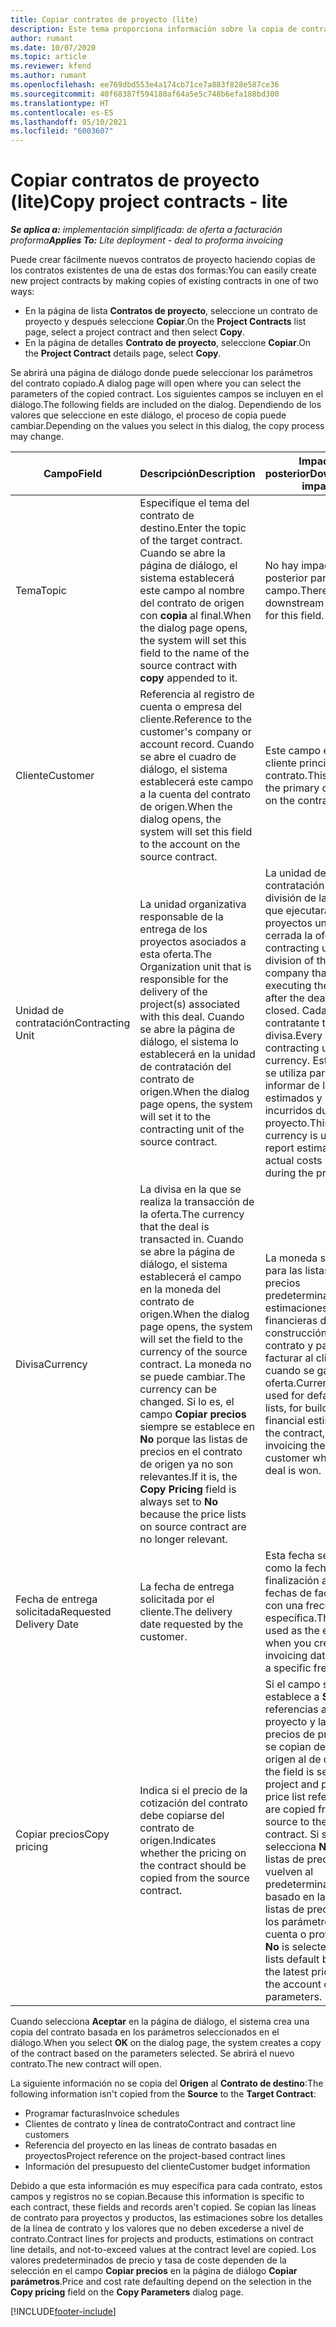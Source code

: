 ```yaml
---
title: Copiar contratos de proyecto (lite)
description: Este tema proporciona información sobre la copia de contratos de proyectos en Project Operations.
author: rumant
ms.date: 10/07/2020
ms.topic: article
ms.reviewer: kfend
ms.author: rumant
ms.openlocfilehash: ee769dbd553e4a174cb71ce7a883f828e587ce36
ms.sourcegitcommit: 40f68387f594180af64a5e5c748b6efa188bd300
ms.translationtype: HT
ms.contentlocale: es-ES
ms.lasthandoff: 05/10/2021
ms.locfileid: "6003607"
---
```

# <a name="copy-project-contracts---lite"></a><span data-ttu-id="63ae2-103">Copiar contratos de proyecto (lite)</span><span class="sxs-lookup"><span data-stu-id="63ae2-103">Copy project contracts - lite</span></span>

<span data-ttu-id="63ae2-104">_**Se aplica a:** implementación simplificada: de oferta a facturación proforma_</span><span class="sxs-lookup"><span data-stu-id="63ae2-104">_**Applies To:** Lite deployment - deal to proforma invoicing_</span></span>

<span data-ttu-id="63ae2-105">Puede crear fácilmente nuevos contratos de proyecto haciendo copias de los contratos existentes de una de estas dos formas:</span><span class="sxs-lookup"><span data-stu-id="63ae2-105">You can easily create new project contracts by making copies of existing contracts in one of two ways:</span></span> 

  - <span data-ttu-id="63ae2-106">En la página de lista **Contratos de proyecto**, seleccione un contrato de proyecto y después seleccione **Copiar**.</span><span class="sxs-lookup"><span data-stu-id="63ae2-106">On the **Project Contracts** list page, select a project contract and then select **Copy**.</span></span>
  - <span data-ttu-id="63ae2-107">En la página de detalles **Contrato de proyecto**, seleccione **Copiar**.</span><span class="sxs-lookup"><span data-stu-id="63ae2-107">On the **Project Contract** details page, select **Copy**.</span></span>

<span data-ttu-id="63ae2-108">Se abrirá una página de diálogo donde puede seleccionar los parámetros del contrato copiado.</span><span class="sxs-lookup"><span data-stu-id="63ae2-108">A dialog page will open where you can select the parameters of the copied contract.</span></span> <span data-ttu-id="63ae2-109">Los siguientes campos se incluyen en el diálogo.</span><span class="sxs-lookup"><span data-stu-id="63ae2-109">The following fields are included on the dialog.</span></span> <span data-ttu-id="63ae2-110">Dependiendo de los valores que seleccione en este diálogo, el proceso de copia puede cambiar.</span><span class="sxs-lookup"><span data-stu-id="63ae2-110">Depending on the values you select in this dialog, the copy process may change.</span></span>

| <span data-ttu-id="63ae2-111">**Campo**</span><span class="sxs-lookup"><span data-stu-id="63ae2-111">**Field**</span></span> | <span data-ttu-id="63ae2-112">**Descripción**</span><span class="sxs-lookup"><span data-stu-id="63ae2-112">**Description**</span></span> | <span data-ttu-id="63ae2-113">**Impacto posterior**</span><span class="sxs-lookup"><span data-stu-id="63ae2-113">**Downstream impact**</span></span> |
| --- | --- | --- |
| <span data-ttu-id="63ae2-114">Tema</span><span class="sxs-lookup"><span data-stu-id="63ae2-114">Topic</span></span> | <span data-ttu-id="63ae2-115">Especifique el tema del contrato de destino.</span><span class="sxs-lookup"><span data-stu-id="63ae2-115">Enter the topic of the target contract.</span></span> <span data-ttu-id="63ae2-116">Cuando se abre la página de diálogo, el sistema establecerá este campo al nombre del contrato de origen con **copia** al final.</span><span class="sxs-lookup"><span data-stu-id="63ae2-116">When the dialog page opens, the system will set this field to the name of the source contract with **copy** appended to it.</span></span> | <span data-ttu-id="63ae2-117">No hay impacto posterior para este campo.</span><span class="sxs-lookup"><span data-stu-id="63ae2-117">There's no downstream impact for this field.</span></span> |
| <span data-ttu-id="63ae2-118">Cliente</span><span class="sxs-lookup"><span data-stu-id="63ae2-118">Customer</span></span> | <span data-ttu-id="63ae2-119">Referencia al registro de cuenta o empresa del cliente.</span><span class="sxs-lookup"><span data-stu-id="63ae2-119">Reference to the customer's company or account record.</span></span> <span data-ttu-id="63ae2-120">Cuando se abre el cuadro de diálogo, el sistema establecerá este campo a la cuenta del contrato de origen.</span><span class="sxs-lookup"><span data-stu-id="63ae2-120">When the dialog opens, the system will set this field to the account on the source contract.</span></span> | <span data-ttu-id="63ae2-121">Este campo es el cliente principal del contrato.</span><span class="sxs-lookup"><span data-stu-id="63ae2-121">This field is the primary customer on the contract.</span></span> |
| <span data-ttu-id="63ae2-122">Unidad de contratación</span><span class="sxs-lookup"><span data-stu-id="63ae2-122">Contracting Unit</span></span> | <span data-ttu-id="63ae2-123">La unidad organizativa responsable de la entrega de los proyectos asociados a esta oferta.</span><span class="sxs-lookup"><span data-stu-id="63ae2-123">The Organization unit that is responsible for the delivery of the project(s) associated with this deal.</span></span> <span data-ttu-id="63ae2-124">Cuando se abre la página de diálogo, el sistema lo establecerá en la unidad de contratación del contrato de origen.</span><span class="sxs-lookup"><span data-stu-id="63ae2-124">When the dialog page opens, the system will set it to the contracting unit of the source contract.</span></span> | <span data-ttu-id="63ae2-125">La unidad de contratación es la división de la empresa que ejecutará los proyectos una vez cerrada la oferta.</span><span class="sxs-lookup"><span data-stu-id="63ae2-125">The contracting unit is the division of the company that will be executing the projects after the deal is closed.</span></span> <span data-ttu-id="63ae2-126">Cada unidad contratante tiene una divisa.</span><span class="sxs-lookup"><span data-stu-id="63ae2-126">Every contracting unit has a currency.</span></span> <span data-ttu-id="63ae2-127">Esta divisa se utiliza para informar de los costes estimados y reales incurridos durante el proyecto.</span><span class="sxs-lookup"><span data-stu-id="63ae2-127">This currency is used to report estimated and actual costs incurred during the project.</span></span> |
| <span data-ttu-id="63ae2-128">Divisa</span><span class="sxs-lookup"><span data-stu-id="63ae2-128">Currency</span></span> | <span data-ttu-id="63ae2-129">La divisa en la que se realiza la transacción de la oferta.</span><span class="sxs-lookup"><span data-stu-id="63ae2-129">The currency that the deal is transacted in.</span></span> <span data-ttu-id="63ae2-130">Cuando se abre la página de diálogo, el sistema establecerá el campo en la moneda del contrato de origen.</span><span class="sxs-lookup"><span data-stu-id="63ae2-130">When the dialog page opens, the system will set the field to the currency of the source contract.</span></span> <span data-ttu-id="63ae2-131">La moneda no se puede cambiar.</span><span class="sxs-lookup"><span data-stu-id="63ae2-131">The currency can be changed.</span></span> <span data-ttu-id="63ae2-132">Si lo es, el campo **Copiar precios** siempre se establece en **No** porque las listas de precios en el contrato de origen ya no son relevantes.</span><span class="sxs-lookup"><span data-stu-id="63ae2-132">If it is, the **Copy Pricing** field is always set to **No** because the price lists on source contract are no longer relevant.</span></span> | <span data-ttu-id="63ae2-133">La moneda se usa para las listas de precios predeterminadas, estimaciones financieras de construcción en el contrato y para facturar al cliente cuando se gana la oferta.</span><span class="sxs-lookup"><span data-stu-id="63ae2-133">Currency is used for default price lists, for building financial estimates on the contract, and for invoicing the customer when the deal is won.</span></span> |
| <span data-ttu-id="63ae2-134">Fecha de entrega solicitada</span><span class="sxs-lookup"><span data-stu-id="63ae2-134">Requested Delivery Date</span></span> | <span data-ttu-id="63ae2-135">La fecha de entrega solicitada por el cliente.</span><span class="sxs-lookup"><span data-stu-id="63ae2-135">The delivery date requested by the customer.</span></span> | <span data-ttu-id="63ae2-136">Esta fecha se usa como la fecha de finalización al crear fechas de facturación con una frecuencia específica.</span><span class="sxs-lookup"><span data-stu-id="63ae2-136">This date is used as the end date when you create invoicing dates along a specific frequency.</span></span> |
| <span data-ttu-id="63ae2-137">Copiar precios</span><span class="sxs-lookup"><span data-stu-id="63ae2-137">Copy pricing</span></span> | <span data-ttu-id="63ae2-138">Indica si el precio de la cotización del contrato debe copiarse del contrato de origen.</span><span class="sxs-lookup"><span data-stu-id="63ae2-138">Indicates whether the pricing on the contract should be copied from the source contract.</span></span> | <span data-ttu-id="63ae2-139">Si el campo se establece a **Sí**, las referencias al proyecto y la lista de precios de productos se copian del contrato origen al de destino.</span><span class="sxs-lookup"><span data-stu-id="63ae2-139">If the field is set to **Yes**, project and product price list references are copied from the source to the target contract.</span></span> <span data-ttu-id="63ae2-140">Si se selecciona **No**, las listas de precios vuelven al predeterminado basado en las últimas listas de precios en los parámetros de la cuenta o proyecto.</span><span class="sxs-lookup"><span data-stu-id="63ae2-140">If **No** is selected, price lists default based on the latest price lists on the account or project parameters.</span></span> |

<span data-ttu-id="63ae2-141">Cuando selecciona **Aceptar** en la página de diálogo, el sistema crea una copia del contrato basada en los parámetros seleccionados en el diálogo.</span><span class="sxs-lookup"><span data-stu-id="63ae2-141">When you select **OK** on the dialog page, the system creates a copy of the contract based on the parameters selected.</span></span> <span data-ttu-id="63ae2-142">Se abrirá el nuevo contrato.</span><span class="sxs-lookup"><span data-stu-id="63ae2-142">The new contract will open.</span></span>

<span data-ttu-id="63ae2-143">La siguiente información no se copia del **Origen** al **Contrato de destino**:</span><span class="sxs-lookup"><span data-stu-id="63ae2-143">The following information isn't copied from the **Source** to the **Target Contract**:</span></span>

  - <span data-ttu-id="63ae2-144">Programar facturas</span><span class="sxs-lookup"><span data-stu-id="63ae2-144">Invoice schedules</span></span>
  - <span data-ttu-id="63ae2-145">Clientes de contrato y línea de contrato</span><span class="sxs-lookup"><span data-stu-id="63ae2-145">Contract and contract line customers</span></span>
  - <span data-ttu-id="63ae2-146">Referencia del proyecto en las líneas de contrato basadas en proyectos</span><span class="sxs-lookup"><span data-stu-id="63ae2-146">Project reference on the project-based contract lines</span></span>
  - <span data-ttu-id="63ae2-147">Información del presupuesto del cliente</span><span class="sxs-lookup"><span data-stu-id="63ae2-147">Customer budget information</span></span>

<span data-ttu-id="63ae2-148">Debido a que esta información es muy específica para cada contrato, estos campos y registros no se copian.</span><span class="sxs-lookup"><span data-stu-id="63ae2-148">Because this information is specific to each contract, these fields and records aren't copied.</span></span> <span data-ttu-id="63ae2-149">Se copian las líneas de contrato para proyectos y productos, las estimaciones sobre los detalles de la línea de contrato y los valores que no deben excederse a nivel de contrato.</span><span class="sxs-lookup"><span data-stu-id="63ae2-149">Contract lines for projects and products, estimations on contract line details, and not-to-exceed values at the contract level are copied.</span></span> <span data-ttu-id="63ae2-150">Los valores predeterminados de precio y tasa de coste dependen de la selección en el campo **Copiar precios** en la página de diálogo **Copiar parámetros**.</span><span class="sxs-lookup"><span data-stu-id="63ae2-150">Price and cost rate defaulting depend on the selection in the **Copy pricing** field on the **Copy Parameters** dialog page.</span></span>


[!INCLUDE[footer-include](../../includes/footer-banner.md)]